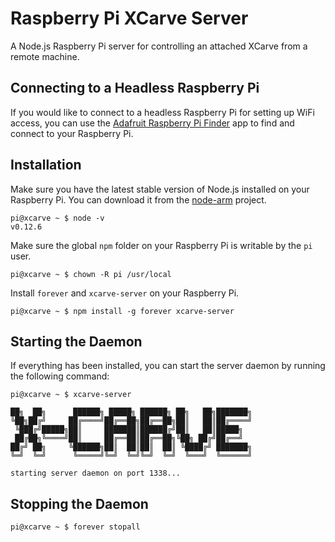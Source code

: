 # Raspberry Pi XCarve Server
A Node.js Raspberry Pi server for controlling an attached XCarve from a remote machine.

## Connecting to a Headless Raspberry Pi

If you would like to connect to a headless Raspberry Pi for setting up WiFi access, you can use the
[Adafruit Raspberry Pi Finder](https://learn.adafruit.com/the-adafruit-raspberry-pi-finder) app to find and
connect to your Raspberry Pi.

## Installation

Make sure you have the latest stable version of Node.js installed on your Raspberry Pi. You can download
it from the [node-arm](http://node-arm.herokuapp.com/) project.

```
pi@xcarve ~ $ node -v
v0.12.6
```

Make sure the global `npm` folder on your Raspberry Pi is writable by the `pi` user.

```
pi@xcarve ~ $ chown -R pi /usr/local
```

Install `forever` and `xcarve-server` on your Raspberry Pi.

```
pi@xcarve ~ $ npm install -g forever xcarve-server
```

## Starting the Daemon

If everything has been installed, you can start the server daemon by running the following command:

```
pi@xcarve ~ $ xcarve-server

██╗  ██╗      ██████╗ █████╗ ██████╗ ██╗   ██╗███████╗
╚██╗██╔╝     ██╔════╝██╔══██╗██╔══██╗██║   ██║██╔════╝
 ╚███╔╝█████╗██║     ███████║██████╔╝██║   ██║█████╗
 ██╔██╗╚════╝██║     ██╔══██║██╔══██╗╚██╗ ██╔╝██╔══╝
██╔╝ ██╗     ╚██████╗██║  ██║██║  ██║ ╚████╔╝ ███████╗
╚═╝  ╚═╝      ╚═════╝╚═╝  ╚═╝╚═╝  ╚═╝  ╚═══╝  ╚══════╝

starting server daemon on port 1338...
```
## Stopping the Daemon

```
pi@xcarve ~ $ forever stopall
```

